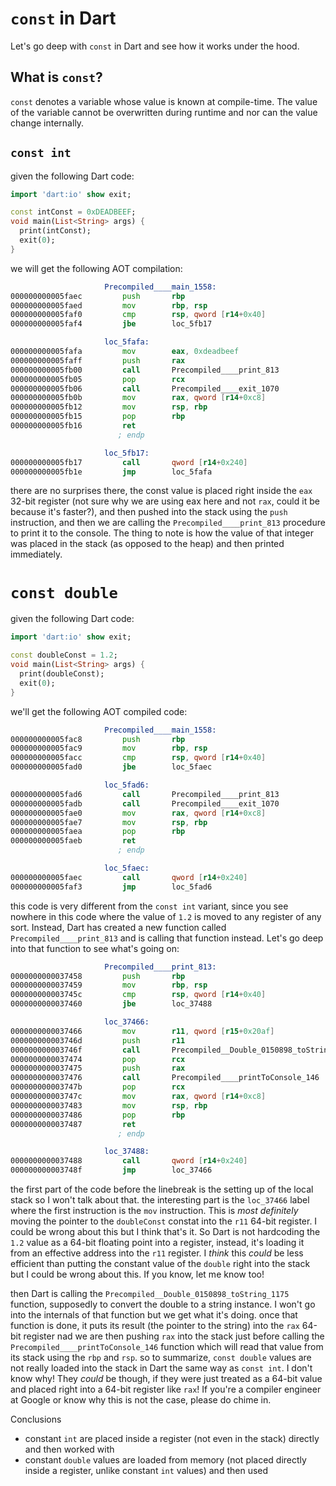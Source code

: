 # `const` in Dart

Let's go deep with `const` in Dart and see how it works under the hood.

## What is `const`?

`const` denotes a variable whose value is known at compile-time. The value of the variable cannot be overwritten during runtime and nor can the value change internally.

## `const int`

given the following Dart code:

```dart
import 'dart:io' show exit;

const intConst = 0xDEADBEEF;
void main(List<String> args) {
  print(intConst);
  exit(0);
}
```

we will get the following AOT compilation:

```asm
                     Precompiled____main_1558:
000000000005faec         push       rbp                                         ; CODE XREF=Precompiled____main_main_1559+17
000000000005faed         mov        rbp, rsp
000000000005faf0         cmp        rsp, qword [r14+0x40]
000000000005faf4         jbe        loc_5fb17

                     loc_5fafa:
000000000005fafa         mov        eax, 0xdeadbeef                             ; CODE XREF=Precompiled____main_1558+50
000000000005faff         push       rax
000000000005fb00         call       Precompiled____print_813                    ; Precompiled____print_813
000000000005fb05         pop        rcx
000000000005fb06         call       Precompiled____exit_1070                    ; Precompiled____exit_1070
000000000005fb0b         mov        rax, qword [r14+0xc8]
000000000005fb12         mov        rsp, rbp
000000000005fb15         pop        rbp
000000000005fb16         ret
                        ; endp

                     loc_5fb17:
000000000005fb17         call       qword [r14+0x240]                           ; CODE XREF=Precompiled____main_1558+8
000000000005fb1e         jmp        loc_5fafa
```

there are no surprises there, the const value is placed right inside the `eax` 32-bit register (not sure why we are using eax here and not `rax`, could it be because it's faster?), and then pushed into the stack using the `push` instruction, and then we are calling the `Precompiled____print_813` procedure to print it to the console. The thing to note is how the value of that integer was placed in the stack (as opposed to the heap) and then printed immediately.

# `const double`

given the following Dart code:

```dart
import 'dart:io' show exit;

const doubleConst = 1.2;
void main(List<String> args) {
  print(doubleConst);
  exit(0);
}
```

we'll get the following AOT compiled code:

```asm
                     Precompiled____main_1558:
000000000005fac8         push       rbp                                         ; CODE XREF=Precompiled____main_main_1559+17
000000000005fac9         mov        rbp, rsp
000000000005facc         cmp        rsp, qword [r14+0x40]
000000000005fad0         jbe        loc_5faec

                     loc_5fad6:
000000000005fad6         call       Precompiled____print_813                    ; Precompiled____print_813, CODE XREF=Precompiled____main_1558+43
000000000005fadb         call       Precompiled____exit_1070                    ; Precompiled____exit_1070
000000000005fae0         mov        rax, qword [r14+0xc8]
000000000005fae7         mov        rsp, rbp
000000000005faea         pop        rbp
000000000005faeb         ret
                        ; endp

                     loc_5faec:
000000000005faec         call       qword [r14+0x240]                           ; CODE XREF=Precompiled____main_1558+8
000000000005faf3         jmp        loc_5fad6
```

this code is very different from the `const int` variant, since you see nowhere in this code where the value of `1.2` is moved to any register of any sort. Instead, Dart has created a new function called `Precompiled____print_813` and is calling that function instead. Let's go deep into that function to see what's going on:

```asm
                     Precompiled____print_813:
0000000000037458         push       rbp                                         ; CODE XREF=Precompiled____main_1558+14
0000000000037459         mov        rbp, rsp
000000000003745c         cmp        rsp, qword [r14+0x40]
0000000000037460         jbe        loc_37488

                     loc_37466:
0000000000037466         mov        r11, qword [r15+0x20af]                     ; CODE XREF=Precompiled____print_813+55
000000000003746d         push       r11
000000000003746f         call       Precompiled__Double_0150898_toString_1175   ; Precompiled__Double_0150898_toString_1175
0000000000037474         pop        rcx
0000000000037475         push       rax
0000000000037476         call       Precompiled____printToConsole_146           ; Precompiled____printToConsole_146
000000000003747b         pop        rcx
000000000003747c         mov        rax, qword [r14+0xc8]
0000000000037483         mov        rsp, rbp
0000000000037486         pop        rbp
0000000000037487         ret
                        ; endp

                     loc_37488:
0000000000037488         call       qword [r14+0x240]                           ; CODE XREF=Precompiled____print_813+8
000000000003748f         jmp        loc_37466
```

the first part of the code before the linebreak is the setting up of the local stack so I won't talk about that. the interesting part is the `loc_37466` label where the first instruction is the `mov` instruction. This is _most definitely_ moving the pointer to the `doubleConst` constat into the `r11` 64-bit register. I could be wrong about this but I think that's it. So Dart is not hardcoding the `1.2` value as a 64-bit floating point into a register, instead, it's loading it from an effective address into the `r11` register. I _think_ this _could_ be less efficient than putting the constant value of the `double` right into the stack but I could be wrong about this. If you know, let me know too!

then Dart is calling the `Precompiled__Double_0150898_toString_1175` function, supposedly to convert the double to a string instance. I won't go into the internals of that function but we get what it's doing. once that function is done, it puts its result (the pointer to the string) into the `rax` 64-bit register nad we are then pushing `rax` into the stack just before calling the `Precompiled____printToConsole_146` function which will read that value from its stack using the `rbp` and `rsp`. so to summarize, `const double` values are not really loaded into the stack in Dart the same way as `const int`. I don't know why! They _could_ be though, if they were just treated as a 64-bit value and placed right into a 64-bit register like `rax`! If you're a compiler engineer at Google or know why this is not the case, please do chime in.

Conclusions

- constant `int` are placed inside a register (not even in the stack) directly and then worked with
- constant `double` values are loaded from memory (not placed directly inside a register, unlike constant `int` values) and then used
